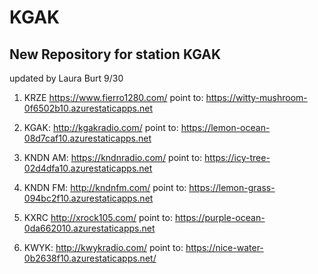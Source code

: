 # KGAK

## New Repository for station KGAK

updated by Laura Burt 9/30

1. KRZE https://www.fierro1280.com/
point to: https://witty-mushroom-0f6502b10.azurestaticapps.net

2. KGAK: http://kgakradio.com/ 
point to: https://lemon-ocean-08d7caf10.azurestaticapps.net

3. KNDN AM: https://kndnradio.com/
point to: https://icy-tree-02d4dfa10.azurestaticapps.net

4. KNDN FM: http://kndnfm.com/
point to: https://lemon-grass-094bc2f10.azurestaticapps.net

5. KXRC http://xrock105.com/
point to: https://purple-ocean-0da662010.azurestaticapps.net

6. KWYK: http://kwykradio.com/
point to: https://nice-water-0b2638f10.azurestaticapps.net/

